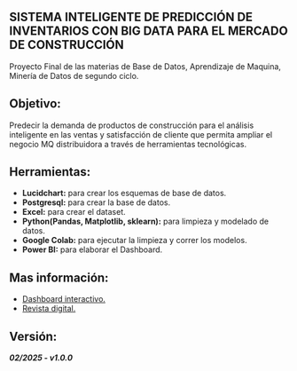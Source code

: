 ## SISTEMA INTELIGENTE DE PREDICCIÓN DE INVENTARIOS CON BIG DATA PARA EL MERCADO DE CONSTRUCCIÓN

Proyecto Final de las materias de Base de Datos, Aprendizaje de Maquina, Minería de Datos de segundo ciclo.

## Objetivo:

Predecir la demanda de productos de construcción para el análisis inteligente en las ventas y satisfacción de cliente que permita ampliar el negocio MQ distribuidora a través de herramientas tecnológicas.

## Herramientas:

- **Lucidchart:** para crear los esquemas de base de datos.
- **Postgresql:** para crear la base de datos.
- **Excel:** para crear el dataset.
- **Python(Pandas, Matplotlib, sklearn):** para limpieza y modelado de datos.
- **Google Colab:** para ejecutar la limpieza y correr los modelos.
- **Power BI:** para elaborar el Dashboard.

## Mas información:

- [Dashboard interactivo.](https://app.powerbi.com/view?r=eyJrIjoiZGFiMTg4ODAtZGQ0ZS00MDhhLTkyNWYtYjkwYjQ4ZTllMTQxIiwidCI6IjI1NzM5YzY1LWM3OWYtNDAxYy1iYWIwLWQ3NTVlOTBhNjY2MiIsImMiOjR9)
- [Revista digital.](https://mqdistribuidora.my.canva.site/)


## Versión:

***02/2025 - v1.0.0***

